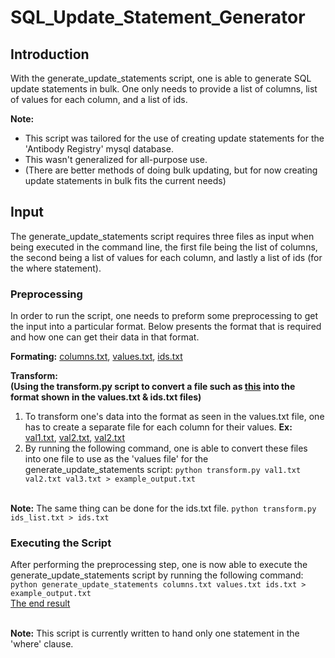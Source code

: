 # SQL_Update_Statement_Generator
## Introduction
With the generate_update_statements script, one is able to generate SQL update statements in bulk. One only needs to provide a list of columns, list of values for each column, and a list of ids.

**Note:** 
* This script was tailored for the use of creating update statements for the 'Antibody Registry' mysql database. 
* This wasn't generalized for all-purpose use. 
* (There are better methods of doing bulk updating, but for now creating update statements in bulk fits the current needs)

## Input
The generate_update_statements script requires three files as input when being executed in the command line, the first file being the list of columns, the second being a list of values for each column, and lastly a list of ids (for the where statement).
 
### Preprocessing
In order to run the script, one needs to preform some preprocessing to get the input into a particular format. Below presents the format that is required and how one can get their data in that format.

**Formating:** [columns.txt](https://github.com/Phileodontist/SQL_Update_Statement_Generator/blob/master/columns.txt), [values.txt](https://github.com/Phileodontist/SQL_Update_Statement_Generator/blob/master/values.txt), [ids.txt](https://github.com/Phileodontist/SQL_Update_Statement_Generator/blob/master/ids.txt)

**Transform: 
<br/> (Using the transform.py script to convert a file such as [this](https://github.com/Phileodontist/SQL_Update_Statement_Generator/blob/master/ids.txt) into the format shown in the values.txt & ids.txt files)** 

1. To transform one's data into the format as seen in the values.txt file, one has to create a separate file for each column for their values. **Ex:** [val1.txt](https://github.com/Phileodontist/SQL_Update_Statement_Generator/blob/master/val1.txt), [val2.txt](https://github.com/Phileodontist/SQL_Update_Statement_Generator/blob/master/val2.txt), [val2.txt](https://github.com/Phileodontist/SQL_Update_Statement_Generator/blob/master/val3.txt)
2. By running the following command, one is able to convert these files into one file to use as the 'values file' for the generate_update_statements script: `python transform.py val1.txt val2.txt val3.txt > example_output.txt`

</br>**Note:** The same thing can be done for the ids.txt file. `python transform.py ids_list.txt > ids.txt`

### Executing the Script
After performing the preprocessing step, one is now able to execute the generate_update_statements script by running the following command: `python generate_update_statements columns.txt values.txt ids.txt > example_output.txt` 
<br/>[The end result](https://github.com/Phileodontist/SQL_Update_Statement_Generator/blob/master/example_output.txt)

<br/>**Note:** This script is currently written to hand only one statement in the 'where' clause.
